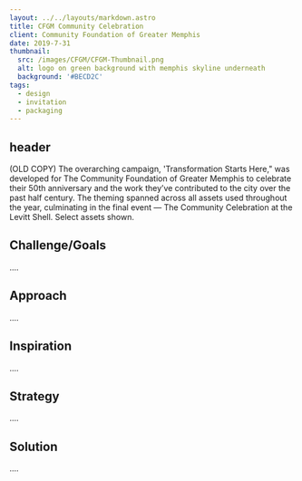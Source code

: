 ```yaml
---
layout: ../../layouts/markdown.astro
title: CFGM Community Celebration
client: Community Foundation of Greater Memphis
date: 2019-7-31
thumbnail: 
  src: /images/CFGM/CFGM-Thumbnail.png
  alt: logo on green background with memphis skyline underneath
  background: '#BECD2C'
tags:
  - design
  - invitation
  - packaging
---
```


## header

(OLD COPY) The overarching campaign, 'Transformation Starts Here," was developed for The Community Foundation of Greater Memphis to celebrate their 50th anniversary and the work they’ve contributed to the city over the past half century. The theming spanned across all assets used throughout the year, culminating in the final event — The Community Celebration at the Levitt Shell. Select assets shown.

## Challenge/Goals

.... 

## Approach

....

## Inspiration 

....

## Strategy 

....

## Solution

.... 